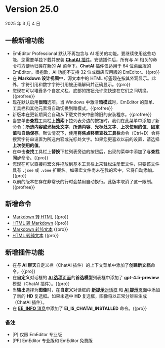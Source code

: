 # Version 25.0

2025 年 3 月 4 日

## 一般新增功能

- EmEditor Professional 默认不再包含与 AI 相关的功能。要继续使用这些功能，您需要单独下载并安装 [**ChatAI** 插件](https://www.emeditor.com/download-chatai/)。安装插件后，所有与 AI 相关的命令将方便地归类在新的 **AI** 菜单下。**ChatAI** 插件仅适用于 64 位桌面版的 EmEditor。很抱歉，AI 功能不支持 32 位或商店应用版的 EmEditor。{{pro}}
- 在 **Markdown 设计视图**中，源文本中的 HTML 标签现在按其外观显示。此外，字符引用和数字字符引用被正确解码并正确显示。{{pro}}
- 您现在可以堆叠多个自定义栏，底部的按钮允许您快速在它们之间切换。{{profree}}
- 现在默认启用**很暗**选项。当 Windows 中激活**暗模式**时，EmEditor 的菜单、工具栏和其他元素将自动切换到暗模式。{{profree}}
- 新版本在更新期间会自动从下载文件夹中删除旧的安装程序。{{profree}}
- 当您单击**查找**工具栏上**搜索**下拉列表旁边的按钮时，我们在此菜单中添加了新命令：**所选内容或光标处文字**、**所选内容**、**光标处文字**、**上次使用的值**、**固定值**和**自动保存**。默认情况下，使用**将焦点移至查找工具栏**命令（Ctrl+D）会将搜索字符串设置为所选内容或光标处文字。如果您更喜欢以前的设置，请选择**上次使用的值**。
- 在单击**查找**工具栏上**替换**下拉列表旁边的按钮后，出现的菜单中添加了**与查找同步**命令。{{pro}}
- 您现在可以直接将宏文件拖放到基本工具栏上来轻松注册宏文件，只要该文件具有 `.jsee` 或 `.vbee` 扩展名。如果宏文件尚未在我的宏中，它将自动添加。{{pro}}
- 以前的版本在存在非常长的行时会禁用自动换行。此版本取消了这一限制。 {{profree}}

## 新增命令

- [Markdown 转 HTML](../cmd/convert/markdown_to_html) {{pro}}
- [HTML 转 Markdown](../cmd/convert/html_to_markdown) {{pro}}
- [Markdown 转纯文本](../cmd/convert/markdown_to_text) {{pro}}
- [HTML 转纯文本](../cmd/convert/html_to_text) {{pro}}

## 新增插件功能

- 在**与 AI 聊天**自定义栏（ChatAI 插件）的上下文菜单中添加了**创建新文档**命令。{{pro}}
- 在**自定义**对话框的 [**AI 选项**页面](../dlg/customize/ai/index)的**首选模型**列表框中添加了 **gpt-4.5-preview** 模型（ChatAI 插件）。{{pro}}
- 当**输出**选择为**图像**时，在**自定义**对话框的 [**新提示**对话框](../dlg/new_prompt/index) 和 [**AI 提示**页面](../dlg/customize/ai_list/index)中添加了新的 **HD** 复选框。如果未选中 **HD** 复选框，图像将以正常分辨率生成（ChatAI 插件）。
- 在 [**EE_INFO** 消息](../plugin/message/ee_info)中添加了 **EI_IS_CHATAI_INSTALLED** 命令。{{pro}}


### 备注

- \[P\] 仅限 EmEditor 专业版
- \[PF\] EmEditor 专业版和 EmEditor 免费版